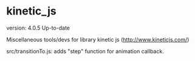 kinetic_js
==========

version: 4.0.5 Up-to-date

Miscellaneous tools/devs for library kinetic js (http://www.kineticjs.com/)

src/transitionTo.js: adds "step" function for animation callback.